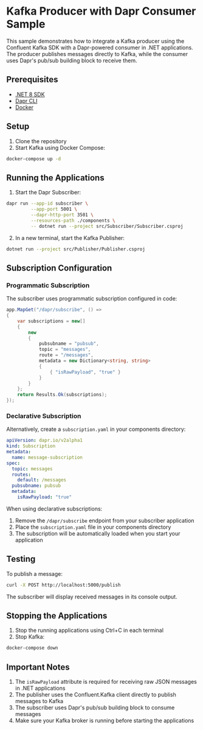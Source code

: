 # Kafka Producer with Dapr Consumer Sample

This sample demonstrates how to integrate a Kafka producer using the Confluent Kafka SDK with a Dapr-powered consumer in .NET applications. The producer publishes messages directly to Kafka, while the consumer uses Dapr's pub/sub building block to receive them.

## Prerequisites

- [.NET 8 SDK](https://dotnet.microsoft.com/download)
- [Dapr CLI](https://docs.dapr.io/getting-started/install-dapr-cli/)
- [Docker](https://www.docker.com/products/docker-desktop)

## Setup

1. Clone the repository
2. Start Kafka using Docker Compose:

```bash
docker-compose up -d
```

## Running the Applications

1. Start the Dapr Subscriber:

```bash
dapr run --app-id subscriber \
         --app-port 5001 \
         --dapr-http-port 3501 \
         --resources-path ./components \
         -- dotnet run --project src/Subscriber/Subscriber.csproj
```

2. In a new terminal, start the Kafka Publisher:

```bash
dotnet run --project src/Publisher/Publisher.csproj
```

## Subscription Configuration

### Programmatic Subscription

The subscriber uses programmatic subscription configured in code:

```csharp
app.MapGet("/dapr/subscribe", () =>
{
    var subscriptions = new[]
    {
        new
        {
            pubsubname = "pubsub",
            topic = "messages",
            route = "/messages",
            metadata = new Dictionary<string, string>
            {
                { "isRawPayload", "true" }
            }
        }
    };
    return Results.Ok(subscriptions);
});
```

### Declarative Subscription

Alternatively, create a `subscription.yaml` in your components directory:

```yaml
apiVersion: dapr.io/v2alpha1
kind: Subscription
metadata:
  name: message-subscription
spec:
  topic: messages
  routes:
    default: /messages
  pubsubname: pubsub
  metadata:
    isRawPayload: "true"
```

When using declarative subscriptions:

1. Remove the `/dapr/subscribe` endpoint from your subscriber application
2. Place the `subscription.yaml` file in your components directory
3. The subscription will be automatically loaded when you start your application

## Testing

To publish a message:

```bash
curl -X POST http://localhost:5000/publish
```

The subscriber will display received messages in its console output.

## Stopping the Applications

1. Stop the running applications using Ctrl+C in each terminal
2. Stop Kafka:

```bash
docker-compose down
```

## Important Notes

1. The `isRawPayload` attribute is required for receiving raw JSON messages in .NET applications
2. The publisher uses the Confluent.Kafka client directly to publish messages to Kafka
3. The subscriber uses Dapr's pub/sub building block to consume messages
4. Make sure your Kafka broker is running before starting the applications
